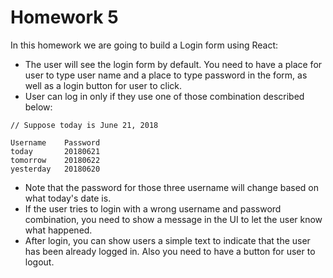 # Homework 5

In this homework we are going to build a Login form using React:

* The user will see the login form by default. You need to have a place for user to type user name and a place to type password in the form, as well as a login button for user to click.
* User can log in only if they use one of those combination described below:

```
// Suppose today is June 21, 2018

Username    Password
today       20180621
tomorrow    20180622
yesterday   20180620
```

* Note that the password for those three username will change based on what today's date is.
* If the user tries to login with a wrong username and password combination, you need to show a message in the UI to let the user know what happened.
* After login, you can show users a simple text to indicate that the user has been already logged in. Also you need to have a button for user to logout.
